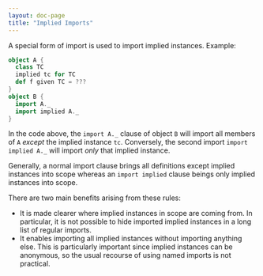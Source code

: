 ```yaml
---
layout: doc-page
title: "Implied Imports"
---
```


A special form of import is used to import implied instances. Example:
```scala
object A {
  class TC
  implied tc for TC
  def f given TC = ???
}
object B {
  import A._
  import implied A._
}
```
In the code above, the `import A._` clause of object `B` will import all members
of `A` _except_ the implied instance `tc`. Conversely, the second import `import implied A._` will import _only_ that implied instance.

Generally, a normal import clause brings all definitions except implied instances into scope whereas an `import implied` clause beings only implied instances into scope.

There are two main benefits arising from these rules:

 - It is made clearer where implied instances in scope are coming from. In particular, it is not possible to hide imported implied instances in a long list of regular imports.
 - It enables importing all implied instances
   without importing anything else. This is particularly important since implied
   instances can be anonymous, so the usual recourse of using named imports is not
   practical.
